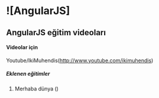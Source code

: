 # ![AngularJS]

## AngularJS eğitim videoları


#### Videolar için

Youtube/IkiMuhendis(http://www.youtube.com/ikimuhendis)

##### Eklenen eğitimler

1. Merhaba dünya ()